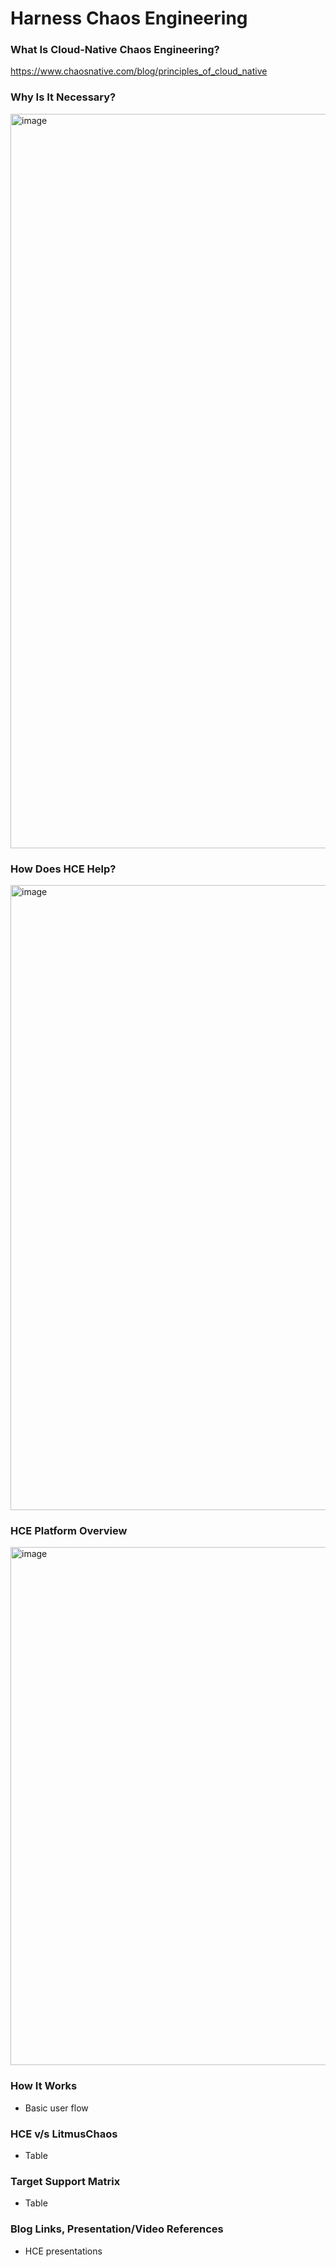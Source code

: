 # Harness Chaos Engineering 

### What Is Cloud-Native Chaos Engineering? 

https://www.chaosnative.com/blog/principles_of_cloud_native

### Why Is It Necessary? 

<img width="1175" alt="image" src="https://user-images.githubusercontent.com/21166217/191936029-6d123a07-1e49-4346-8207-c6b4a0c86bfb.png">

### How Does HCE Help?

<img width="1000" alt="image" src="https://user-images.githubusercontent.com/21166217/191936212-c6fc0b54-46ce-4581-a514-03480e4e21c3.png">

### HCE Platform Overview

<img width="829" alt="image" src="https://user-images.githubusercontent.com/21166217/191937734-5c035ce6-2f8f-464d-b6c8-ae29d473220d.png">

### How It Works

- Basic user flow

### HCE v/s LitmusChaos

- Table

### Target Support Matrix 

- Table

### Blog Links, Presentation/Video References

- HCE presentations
